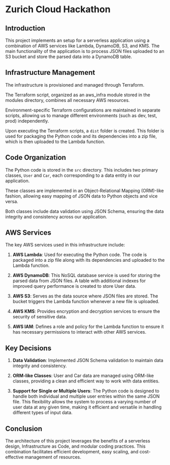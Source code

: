 # Zurich Cloud Hackathon

## Introduction

This project implements an setup for a serverless application using a combination of AWS services like Lambda, DynamoDB, S3, and KMS. The main functionality of the application is to process JSON files uploaded to an S3 bucket and store the parsed data into a DynamoDB table.

## Infrastructure Management

The infrastructure is provisioned and managed through Terraform.

The Terraform script, organized as an aws_infra module stored in the modules directory, combines all necessary AWS resources.

Environment-specific Terraform configurations are maintained in separate scripts, allowing us to manage different environments (such as dev, test, prod) independently.

Upon executing the Terraform scripts, a `dist` folder is created. This folder is used for packaging the Python code and its dependencies into a zip file, which is then uploaded to the Lambda function.

## Code Organization

The Python code is stored in the `src` directory. This includes two primary classes, `User` and `Car`, each corresponding to a data entity in our application. 

These classes are implemented in an Object-Relational Mapping (ORM)-like fashion, allowing easy mapping of JSON data to Python objects and vice versa. 

Both classes include data validation using JSON Schema, ensuring the data integrity and consistency across our application.

## AWS Services 

The key AWS services used in this infrastructure include:

1. **AWS Lambda**: Used for executing the Python code. The code is packaged into a zip file along with its dependencies and uploaded to the Lambda function.

2. **AWS DynamoDB**: This NoSQL database service is used for storing the parsed data from JSON files. A table with additional indexes for improved query performance is created to store User data.

3. **AWS S3**: Serves as the data source where JSON files are stored. The bucket triggers the Lambda function whenever a new file is uploaded.

4. **AWS KMS**: Provides encryption and decryption services to ensure the security of sensitive data.

5. **AWS IAM**: Defines a role and policy for the Lambda function to ensure it has necessary permissions to interact with other AWS services.

## Key Decisions 

1. **Data Validation**: Implemented JSON Schema validation to maintain data integrity and consistency.

2. **ORM-like Classes**: User and Car data are managed using ORM-like classes, providing a clean and efficient way to work with data entities.

3. **Support for Single or Multiple Users**: The Python code is designed to handle both individual and multiple user entries within the same JSON file. This flexibility allows the system to process a varying number of user data at any given time, making it efficient and versatile in handling different types of input data.

## Conclusion

The architecture of this project leverages the benefits of a serverless design, Infrastructure as Code, and modular coding practices. This combination facilitates efficient development, easy scaling, and cost-effective management of resources.